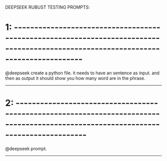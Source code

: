 DEEPSEEK RUBUST TESTING PROMPTS:



# 1: -----------------------------------------------------------------------------------------------------------------------------------

@deepseek create a python file. it needs to have an sentence as input. and then as output it should show you how many word are
in the phrase.

-----------------------------------------------------------------------------------------------------------------------------------

# 2: -----------------------------------------------------------------------------------------------------------------------------------

@deepseek prompt.

-----------------------------------------------------------------------------------------------------------------------------------